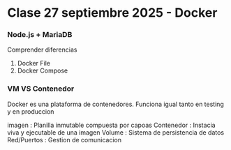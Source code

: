 # Clase 27 septiembre 2025 - Docker

### Node.js + MariaDB

Comprender diferencias 

1. Docker File 
2. Docker Compose

### VM VS Contenedor 

Docker es una plataforma de contenedores.
Funciona igual tanto en testing y en produccion


imagen : Planilla inmutable compuesta por capoas 
Contenedor : Instacia viva y ejecutable de una imagen 
Volume : Sistema de persistencia de datos 
Red/Puertos : Gestion de comunicacion 
